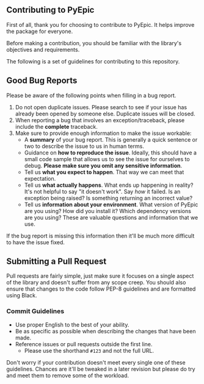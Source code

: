 ## Contributing to PyEpic

First of all, thank you for choosing to contribute to PyEpic. It helps improve the package for everyone.

Before making a contribution, you should be familiar with the library's objectives and requirements.

The following is a set of guidelines for contributing to this repository.

## Good Bug Reports

Please be aware of the following points when filling in a bug report.

1. Do not open duplicate issues. Please search to see if your issue has already been opened by someone else. Duplicate issues will be closed.
2. When reporting a bug that involves an exception/traceback, please include the **complete** traceback.
3. Make sure to provide enough information to make the issue workable:
    - A **summary** of your bug report. This is generally a quick sentence or two to describe the issue to us in human terms.
    - Guidance on **how to reproduce the issue**. Ideally, this should have a small code sample that allows us to see the issue for ourselves to debug. **Please make sure you omit any sensitive information**.
    - Tell us **what you expect to happen**. That way we can meet that expectation.
    - Tell us **what actually happens**. What ends up happening in reality? It's not helpful to say "it doesn't work". Say *how* it failed. Is an exception being raised? Is something returning an incorrect value?
    - Tell us **information about your environment**. What version of PyEpic are you using? How did you install it? Which dependency versions are you using? These are valuable questions and information that we use.

If the bug report is missing this information then it'll be much more difficult to have the issue fixed.

## Submitting a Pull Request

Pull requests are fairly simple, just make sure it focuses on a single aspect of the library and doesn't suffer from any scope creep. You should also ensure that changes to the code follow PEP-8 guidelines and are formatted using Black.

### Commit Guidelines

- Use proper English to the best of your ability.
- Be as specific as possible when describing the changes that have been made.
- Reference issues or pull requests outside the first line.
    - Please use the shorthand `#123` and not the full URL.

Don't worry if your contribution doesn't meet every single one of these guidelines. Chances are it'll be tweaked in a later revision but please do try and meet them to remove some of the workload.